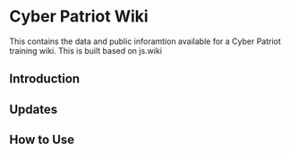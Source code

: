# Cyber Patriot Wiki
This contains the data and public inforamtion available for a Cyber Patriot training wiki. This is built based on js.wiki
## Introduction


## Updates

 
## How to Use



